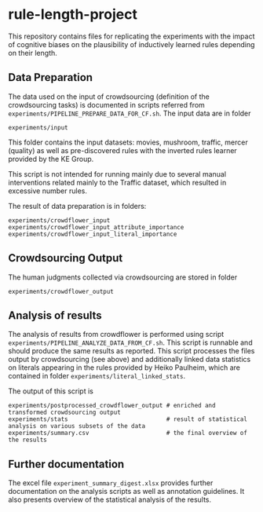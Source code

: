 # rule-length-project

This repository contains files for replicating the experiments with the impact of cognitive biases on the plausibility of inductively learned rules depending on their length.

## Data Preparation
The data used on the input of crowdsourcing (definition of the crowdsourcing tasks) is documented in scripts referred from ```experiments/PIPELINE_PREPARE_DATA_FOR_CF.sh```. The input data are in folder
```
experiments/input
```
This folder contains the input datasets: movies, mushroom, traffic, mercer (quality) as well as pre-discovered rules with the inverted rules learner provided by the KE Group.

This script is not intended for running mainly due to several manual interventions related mainly to the Traffic dataset, which resulted in  excessive number rules. 

The result of data preparation is in folders:
 ```
 experiments/crowdflower_input
 experiments/crowdflower_input_attribute_importance
 experiments/crowdflower_input_literal_importance
 ```

## Crowdsourcing Output
The human judgments collected via crowdsourcing are stored in folder
```
experiments/crowdflower_output
```

## Analysis of results
The analysis of results from crowdflower is performed using script ```experiments/PIPELINE_ANALYZE_DATA_FROM_CF.sh```. This script is runnable and should produce the same results as reported.
This script processes the files output by crowdsourcing (see above) and additionally linked data statistics on literals appearing in the rules provided by Heiko Paulheim, which are contained in folder `experiments/literal_linked_stats`.

The output of this script is
```
experiments/postprocessed_crowdflower_output # enriched and transformed crowdsourcing output
experiments/stats                            # result of statistical analysis on various subsets of the data
experiments/summary.csv                      # the final overview of the results
```
## Further documentation
The excel file `experiment_summary_digest.xlsx` provides further documentation on the analysis scripts as well as annotation guidelines. It also presents overview of the statistical analysis of the results.

